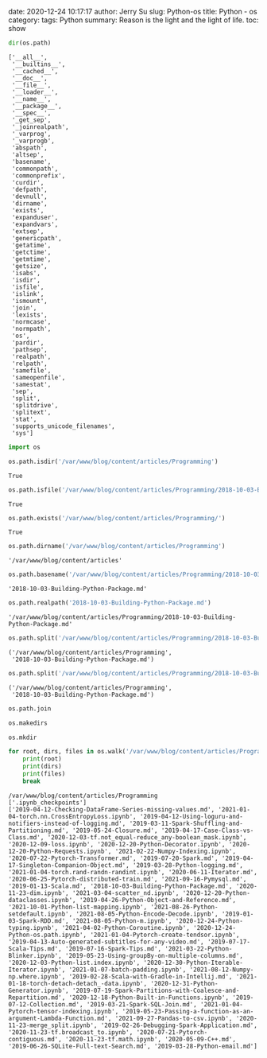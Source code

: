 date: 2020-12-24 10:17:17
author: Jerry Su
slug: Python-os
title: Python - os
category: 
tags: Python
summary: Reason is the light and the light of life.
toc: show


```python
dir(os.path)
```




    ['__all__',
     '__builtins__',
     '__cached__',
     '__doc__',
     '__file__',
     '__loader__',
     '__name__',
     '__package__',
     '__spec__',
     '_get_sep',
     '_joinrealpath',
     '_varprog',
     '_varprogb',
     'abspath',
     'altsep',
     'basename',
     'commonpath',
     'commonprefix',
     'curdir',
     'defpath',
     'devnull',
     'dirname',
     'exists',
     'expanduser',
     'expandvars',
     'extsep',
     'genericpath',
     'getatime',
     'getctime',
     'getmtime',
     'getsize',
     'isabs',
     'isdir',
     'isfile',
     'islink',
     'ismount',
     'join',
     'lexists',
     'normcase',
     'normpath',
     'os',
     'pardir',
     'pathsep',
     'realpath',
     'relpath',
     'samefile',
     'sameopenfile',
     'samestat',
     'sep',
     'split',
     'splitdrive',
     'splitext',
     'stat',
     'supports_unicode_filenames',
     'sys']




```python
import os
```


```python
os.path.isdir('/var/www/blog/content/articles/Programming')
```




    True




```python
os.path.isfile('/var/www/blog/content/articles/Programming/2018-10-03-Building-Python-Package.md')
```




    True




```python
os.path.exists('/var/www/blog/content/articles/Programming/')
```




    True




```python
os.path.dirname('/var/www/blog/content/articles/Programming')
```




    '/var/www/blog/content/articles'




```python
os.path.basename('/var/www/blog/content/articles/Programming/2018-10-03-Building-Python-Package.md')
```




    '2018-10-03-Building-Python-Package.md'




```python
os.path.realpath('2018-10-03-Building-Python-Package.md')
```




    '/var/www/blog/content/articles/Programming/2018-10-03-Building-Python-Package.md'




```python
os.path.split('/var/www/blog/content/articles/Programming/2018-10-03-Building-Python-Package.md')
```




    ('/var/www/blog/content/articles/Programming',
     '2018-10-03-Building-Python-Package.md')




```python
os.path.split('/var/www/blog/content/articles/Programming/2018-10-03-Building-Python-Package.md')
```




    ('/var/www/blog/content/articles/Programming',
     '2018-10-03-Building-Python-Package.md')




```python
os.path.join
```


```python
os.makedirs
```


```python
os.mkdir
```


```python
for root, dirs, files in os.walk('/var/www/blog/content/articles/Programming'): # 遍历目录 
    print(root)
    print(dirs)
    print(files)
    break
```

    /var/www/blog/content/articles/Programming
    ['.ipynb_checkpoints']
    ['2019-04-12-Checking-DataFrame-Series-missing-values.md', '2021-01-04-torch.nn.CrossEntropyLoss.ipynb', '2019-04-12-Using-loguru-and-notifiers-instead-of-logging.md', '2019-03-11-Spark-Shuffling-and-Partitioning.md', '2019-05-24-Closure.md', '2019-04-17-Case-Class-vs-Class.md', '2020-12-03-tf.not_equal-reduce_any-boolean_mask.ipynb', '2020-12-09-loss.ipynb', '2020-12-20-Python-Decorator.ipynb', '2020-12-20-Python-Requests.ipynb', '2021-02-22-Numpy-Indexing.ipynb', '2020-07-22-Pytorch-Transformer.md', '2019-07-20-Spark.md', '2019-04-17-Singleton-Companion-Object.md', '2019-03-28-Python-logging.md', '2021-01-04-torch.rand-randn-randint.ipynb', '2020-06-11-Iterator.md', '2020-06-25-Pytorch-distributed-train.md', '2021-09-16-Pymysql.md', '2019-01-13-Scala.md', '2018-10-03-Building-Python-Package.md', '2020-11-23-dim.ipynb', '2021-03-04-scatter_nd.ipynb', '2020-12-20-Python-dataclasses.ipynb', '2019-04-26-Python-Object-and-Reference.md', '2021-10-01-Python-list-mapping.ipynb', '2021-08-26-Python-setdefault.ipynb', '2021-08-05-Python-Encode-Decode.ipynb', '2019-01-03-Spark-RDD.md', '2021-08-05-Python-m.ipynb', '2020-12-24-Python-typing.ipynb', '2021-04-02-Python-Coroutine.ipynb', '2020-12-24-Python-os.path.ipynb', '2021-01-04-Pytorch-create-tendsor.ipynb', '2019-04-13-Auto-generated-subtitles-for-any-video.md', '2019-07-17-Scala-Tips.md', '2019-07-16-Spark-Tips.md', '2021-03-22-Python-Blinker.ipynb', '2019-05-23-Using-groupBy-on-multiple-columns.md', '2020-12-03-Python-list.index.ipynb', '2020-12-30-Python-Iterable-Iterator.ipynb', '2021-01-07-batch-padding.ipynb', '2021-08-12-Numpy-np.where.ipynb', '2019-02-28-Scala-with-Gradle-in-Intellij.md', '2021-01-18-torch-detach-detach_-data.ipynb', '2020-12-31-Python-Generator.ipynb', '2019-07-19-Spark-Partitions-with-Coalesce-and-Repartition.md', '2020-12-18-Python-Built-in-Functions.ipynb', '2019-07-12-Collection.md', '2019-03-21-Spark-SQL-Join.md', '2021-01-04-Pytorch-tensor-indexing.ipynb', '2019-05-23-Passing-a-function-as-an-argument-Lambda-Function.md', '2021-09-27-Pandas-to-csv.ipynb', '2020-11-23-merge_split.ipynb', '2019-02-26-Debugging-Spark-Application.md', '2020-11-23-tf.broadcast_to.ipynb', '2020-07-21-Pytorch-contiguous.md', '2020-11-23-tf.math.ipynb', '2020-05-09-C++.md', '2019-06-26-SQLite-Full-text-Search.md', '2019-03-28-Python-email.md']

